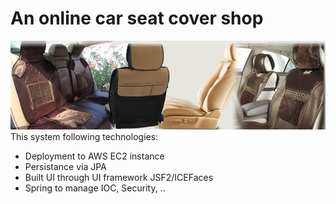 # An online car seat cover shop
![Preview](https://github.com/junruitao/kawzun/blob/main/WebContent/images/banner04.JPG?raw=true)
This system following technologies:
* Deployment to AWS EC2 instance
* Persistance via JPA
* Built UI through UI framework JSF2/ICEFaces
* Spring to manage IOC, Security, ..

